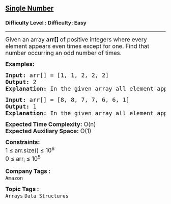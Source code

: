 <h2><a href="https://www.geeksforgeeks.org/problems/single-number1014/1?page=7&category=Arrays,CPP&difficulty=Basic,Easy&sortBy=submissions">Single Number</a></h2><h3>Difficulty Level : Difficulty: Easy</h3><hr><div class="problems_problem_content__Xm_eO"><p><span style="font-size: 18px;">Given an array <strong>arr[]&nbsp;</strong>of positive integers where every element appears even times except for one. Find that number occurring an odd number of times.</span></p>
<p><span style="font-size: 18px;"><strong>Examples:</strong></span></p>
<pre><span style="font-size: 18px;"><strong>Input:</strong> arr[] = [1, 1, 2, 2, 2]
<strong>Output:</strong> 2
<strong>Explanation:</strong> In the given array all element appear two times except 2 which appears thrice.</span></pre>
<pre><span style="font-size: 18px;"><strong>Input:</strong> arr[] = [8, 8, 7, 7, 6, 6, 1]
<strong>Output:</strong> 1
<strong>Explanation:</strong> In the given array all element appear two times except 1 which appears once.</span></pre>
<p><span style="font-size: 18px;"><strong>Expected Time Complexity:</strong> O(n)<br><strong>Expected Auxiliary Space:</strong>&nbsp;O(1)</span></p>
<p><span style="font-size: 18px;"><strong>Constraints:</strong><br>1 ≤ arr.size() ≤ 10<sup>6</sup><br>0 ≤ arr<sub>i</sub>&nbsp;≤ 10<sup>5</sup></span></p></div><p><span style=font-size:18px><strong>Company Tags : </strong><br><code>Amazon</code>&nbsp;<br><p><span style=font-size:18px><strong>Topic Tags : </strong><br><code>Arrays</code>&nbsp;<code>Data Structures</code>&nbsp;